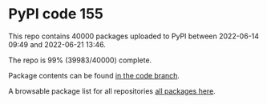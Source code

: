 # PyPI code 155

This repo contains 40000 packages uploaded to PyPI between 
2022-06-14 09:49 and 2022-06-21 13:46.

The repo is 99% (39983/40000) complete.

Package contents can be found [in the code branch](https://github.com/pypi-data/pypi-mirror-155/tree/code/packages).

A browsable package list for all repositories [all packages here](https://pypi-data.github.io/website/repositories/pypi-mirror-155).


